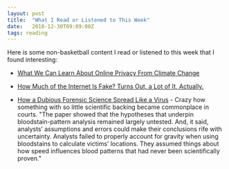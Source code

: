 ```yaml
---
layout: post
title:  "What I Read or Listened to This Week"
date:   2018-12-30T09:09:00Z
tags: reading
---
```

Here is some non-basketball content I read or listened to this week that I found interesting:


* [What We Can Learn About Online Privacy From Climate Change](https://www.nytimes.com/2018/12/19/technology/online-privacy-climate-change.html)

* [How Much of the Internet Is Fake? Turns Out, a Lot of It, Actually.](https://nymag.com/intelligencer/2018/12/how-much-of-the-internet-is-fake.html)

* [How a Dubious Forensic Science Spread Like a Virus](https://features.propublica.org/blood-spatter-analysis/herbert-macdonell-forensic-evidence-judges-and-courts/) - Crazy how something with so little scientific backing became commonplace in courts. "The paper showed that the hypotheses that underpin bloodstain-pattern analysis remained largely untested. And, it said, analysts’ assumptions and errors could make their conclusions rife with uncertainty. Analysts failed to properly account for gravity when using bloodstains to calculate victims’ locations. They assumed things about how speed influences blood patterns that had never been scientifically proven."
